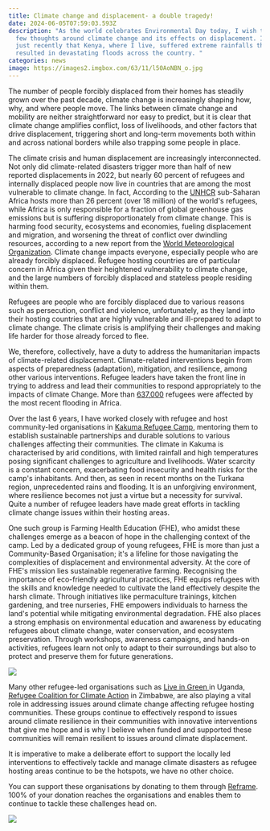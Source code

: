```yaml
---
title: Climate change and displacement- a double tragedy!
date: 2024-06-05T07:59:03.593Z
description: "As the world celebrates Environmental Day today, I wish to share a
  few thoughts around climate change and its effects on displacement. It was
  just recently that Kenya, where I live, suffered extreme rainfalls that
  resulted in devastating floods across the country. "
categories: news
image: https://images2.imgbox.com/63/11/l50AoNBN_o.jpg
---
```

The number of people forcibly displaced from their homes has steadily grown over the past decade, climate change is increasingly shaping how, why, and where people move. The links between climate change and mobility are neither straightforward nor easy to predict, but it is clear that climate change amplifies conflict, loss of livelihoods, and other factors that drive displacement, triggering short and long-term movements both within and across national borders while also trapping some people in place. 

The climate crisis and human displacement are increasingly interconnected. Not only did climate-related disasters trigger more than half of new reported displacements in 2022, but nearly 60 percent of refugees and internally displaced people now live in countries that are among the most vulnerable to climate change. In fact, According to the [UNHCR](https://www.un.org/en/academic-impact/migration-dynamics-refugees-and-internally-displaced-persons-africa#:~:text=According%20to%20the%20United%20Nations,Nigeria%2C%20South%20Sudan%20and%20Burundi.) sub-Saharan Africa hosts more than 26 percent (over 18 million) of the world's refugees, while Africa is only responsible for a fraction of global greenhouse gas emissions but is suffering disproportionately from climate change. This is harming food security, ecosystems and economies, fueling displacement and migration, and worsening the threat of conflict over dwindling resources, according to a new report from the [World Meteorological Organization](<https://wmo.int/media/news/africa-suffers-disproportionately-from-climate-change#:~:text=Nairobi%204%20September%202023%20(WMO,suffering%20disproportionately%20from%20climate%20change.>).
Climate change impacts everyone, especially people who are already forcibly displaced. Refugee hosting countries are of particular concern in Africa given their heightened vulnerability to climate change, and the large numbers of forcibly displaced and stateless people residing within them. 

Refugees are people who are forcibly displaced due to various reasons such as persecution, conflict and violence, unfortunately, as they land into their hosting countries that are highly vulnerable and ill-prepared to adapt to climate change. The climate crisis is amplifying their challenges and making life harder for those already forced to flee. 

We, therefore, collectively, have a duty to address the humanitarian impacts of climate-related displacement. Climate-related interventions begin from aspects of preparedness (adaptation), mitigation, and resilience, among other various interventions. Refugee leaders have taken the front line  in trying to address and lead their communities to respond appropriately to the impacts of climate Change. More than [637,000](https://www.unhcr.org/news/stories/five-things-know-about-catastrophic-flooding-east-and-horn-africa) refugees were affected by the most recent flooding in Africa.

Over the last 6 years, I have worked closely with refugee and host community-led organisations in [Kakuma Refugee Camp](https://www.unhcr.org/ke/kakuma-refugee-camp), mentoring them to establish sustainable partnerships and durable solutions to various challenges affecting their communities. The climate in Kakuma is characterised by arid conditions, with limited rainfall and high temperatures posing significant challenges to agriculture and livelihoods. Water scarcity is a constant concern, exacerbating food insecurity and health risks for the camp's inhabitants. And then, as seen in recent months on the Turkana region, unprecedented rains and flooding. It is an unforgiving environment, where resilience becomes not just a virtue but a necessity for survival. Quite a number of refugee leaders have made great efforts in tackling climate change issues within their hosting areas. 

One such group is Farming Health Education (FHE), who amidst these challenges emerge as a beacon of hope in the challenging context of the camp. Led by a dedicated group of young refugees, FHE is more than just a Community-Based Organisation; it's a lifeline for those navigating the complexities of displacement and environmental adversity. At the core of FHE's mission lies sustainable regenerative farming. Recognising the importance of eco-friendly agricultural practices, FHE equips refugees with the skills and knowledge needed to cultivate the land effectively despite the harsh climate. Through initiatives like permaculture trainings, kitchen gardening, and tree nurseries, FHE empowers individuals to harness the land's potential while mitigating environmental degradation. FHE also places a strong emphasis on environmental education and awareness by educating refugees about climate change, water conservation, and ecosystem preservation. Through workshops, awareness campaigns, and hands-on activities, refugees learn not only to adapt to their surroundings but also to protect and preserve them for future generations.

![](https://images2.imgbox.com/6e/f0/fEc90tIK_o.jpg)

Many other refugee-led organisations such as [Live in Green ](https://www.liveingreen.org/)in Uganda, [Refugee Coalition for Climate Action](https://reframe.network/rlo/Refugee%20Coalition%20for%20Climate%20Action) in Zimbabwe, are also playing a vital role in addressing issues around climate change affecting refugee hosting communities. These groups continue to effectively respond to issues around climate resilience in their communities with innovative interventions that give me hope and is why I believe when funded and supported these communities will remain resilient to issues around climate displacement. 

It is imperative to make a deliberate effort to support the locally led interventions to effectively tackle and manage climate disasters as refugee hosting areas continue to be the hotspots, we have no other choice. 

You can support these organisations by donating to them through [Reframe](http://www.reframe.network). 100% of your donation reaches the organisations and enables them to continue to tackle these challenges head on. 

![](https://images2.imgbox.com/0c/94/7fLeydCU_o.jpg)